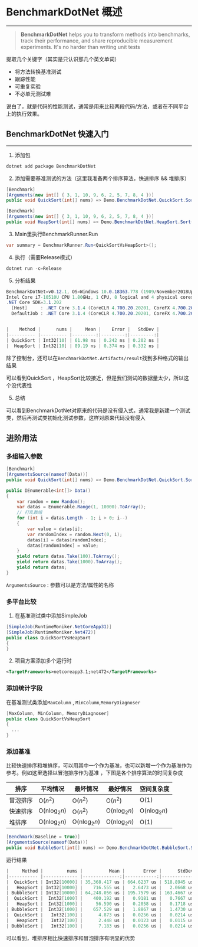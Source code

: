 # BenchmarkDotNet 概述

---
> **BenchmarkDotNet** helps you to transform methods into benchmarks, track their performance, and share reproducible measurement experiments. It's no harder than writing unit tests

提取几个关键字（其实是只认识那几个英文单词）

- 将方法转换基准测试
- 跟踪性能
- 可重复实验
- 不必单元测试难

说白了，就是代码的性能测试，通常是用来比较两段代码/方法，或者在不同平台上的执行效果。

## BenchmarkDotNet 快速入门

---

1. 添加包

```cs
dotnet add package BenchmarkDotNet
```

2. 添加需要基准测试的方法（这里我准备两个排序算法，快速排序 && 堆排序）
   
```cs
[Benchmark]
[Arguments(new int[] { 3, 1, 10, 9, 6, 2, 5, 7, 8, 4 })]
public void QuickSort(int[] nums) => Demo.BenchmarkDotNet.QuickSort.Sort(nums);

[Benchmark]
[Arguments(new int[] { 3, 1, 10, 9, 6, 2, 5, 7, 8, 4 })]
public void HeapSort(int[] nums) => Demo.BenchmarkDotNet.HeapSort.Sort(nums);
```

3. Main里执行BenchmarkRunner.Run
  
```cs
var summary = BenchmarkRunner.Run<QuickSortVsHeapSort>();
```

4. 执行（需要Release模式）
   
```cs
dotnet run -c=Release
```

5. 分析结果

```cs
BenchmarkDotNet=v0.12.1, OS=Windows 10.0.18363.778 (1909/November2018Update/19H2)
Intel Core i7-10510U CPU 1.80GHz, 1 CPU, 8 logical and 4 physical cores
.NET Core SDK=3.1.202
  [Host]     : .NET Core 3.1.4 (CoreCLR 4.700.20.20201, CoreFX 4.700.20.22101), X64 RyuJIT
  DefaultJob : .NET Core 3.1.4 (CoreCLR 4.700.20.20201, CoreFX 4.700.20.22101), X64 RyuJIT


|    Method |      nums |     Mean |    Error |   StdDev |
|---------- |---------- |---------:|---------:|---------:|
| QuickSort | Int32[10] | 61.98 ns | 0.242 ns | 0.202 ns |
|  HeapSort | Int32[10] | 89.19 ns | 0.374 ns | 0.332 ns |
```
除了控制台，还可以在```BenchmarkDotNet.Artifacts/result```找到多种格式的输出结果

可以看到QuickSort ，HeapSort比较接近，但是我们测试的数据量太少，所以这个没代表性

5. 总结

可以看到BenchmarkDotNet对原来的代码是没有侵入式，通常我是新建一个测试类，然后再测试类初始化测试参数，这样对原来代码没有侵入

## 进阶用法

### 多组输入参数

```cs
[Benchmark]
[ArgumentsSource(nameof(Data))]
public void QuickSort(int[] nums) => Demo.BenchmarkDotNet.QuickSort.Sort(nums);

public IEnumerable<int[]> Data()
{
    var random = new Random();
    var datas = Enumerable.Range(1, 10000).ToArray();
    // 打乱数组
    for (int i = datas.Length - 1; i > 0; i--)
    {
        var value = datas[i];
        var randomIndex = random.Next(0, i);
        datas[i] = datas[randomIndex];
        datas[randomIndex] = value;
    }
    yield return datas.Take(100).ToArray();
    yield return datas.Take(1000).ToArray();
    yield return datas;
}
```

```ArgumentsSource``` : 参数可以是方法/属性的名称

### 多平台比较

1. 在基准测试类中添加SimpleJob

```cs
[SimpleJob(RuntimeMoniker.NetCoreApp31)]
[SimpleJob(RuntimeMoniker.Net472)]
public class QuickSortVsHeapSort
{
}
```

2. 项目方案添加多个运行时
  
```xml
<TargetFrameworks>netcoreapp3.1;net472</TargetFrameworks>
```

### 添加统计字段

在基准测试类添加```MaxColumn``` , ```MinColumn```,```MemoryDiagnoser```

```cs
[MaxColumn, MinColumn, MemoryDiagnoser]
public class QuickSortVsHeapSort
{
  ...
}
```

### 添加基准

比较快速排序和堆排序，可以用其中一个作为基准，也可以新增一个作为基准作为参考。例如这里选择以冒泡排序作为基准 ，下图是各个排序算法的时间复杂度

排序 | 平均情况 | 最坏情况 | 最好情况 | 空间复杂度 
---|---|---|---|---
冒泡排序 |  O($n^2$) | O($n^2$) |  O($n^2$) | O(1)
快速排序 | O(n$\log_2n$) |  O($n^2$) |  O(n$\log_2n$) | O(n$\log_2n$)
堆排序 | O(n$\log_2n$) | O(n$\log_2n$) | O(n$\log_2n$) | O(1)

```cs
[Benchmark(Baseline = true)]
[ArgumentsSource(nameof(Data))]
public void BubbleSort(int[] nums) => Demo.BenchmarkDotNet.BubbleSort.Sort(nums);
```

运行结果
```cs
|     Method |         nums |          Mean |       Error |      StdDev | Ratio | 
|----------- |------------- |--------------:|------------:|------------:|------:|
|  QuickSort | Int32[10000] | 35,368.417 us | 664.6237 us | 518.8945 us | 0.550 |
|   HeapSort | Int32[10000] |    716.555 us |   2.6473 us |   2.0668 us | 0.011 |
| BubbleSort | Int32[10000] | 64,248.056 us | 195.7579 us | 163.4667 us | 1.000 |
|  QuickSort |  Int32[1000] |    400.192 us |   0.9181 us |   0.7667 us | 0.006 |
|   HeapSort |  Int32[1000] |     56.590 us |   0.2058 us |   0.1718 us | 0.001 |
| BubbleSort |  Int32[1000] |    657.529 us |   1.8867 us |   1.4730 us | 0.010 |
|  QuickSort |   Int32[100] |      4.873 us |   0.0256 us |   0.0214 us | 0.000 |
|   HeapSort |   Int32[100] |      2.448 us |   0.0123 us |   0.0115 us | 0.000 |
| BubbleSort |   Int32[100] |      7.183 us |   0.0256 us |   0.0214 us | 0.000 |
```

可以看到，堆排序相比快速排序和冒泡排序有明显的优势





